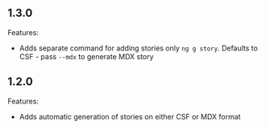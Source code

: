 ## 1.3.0
Features:
- Adds separate command for adding stories only `ng g story`. Defaults to CSF - pass `--mdx` to generate MDX story

## 1.2.0

Features:
- Adds automatic generation of stories on either CSF or MDX format